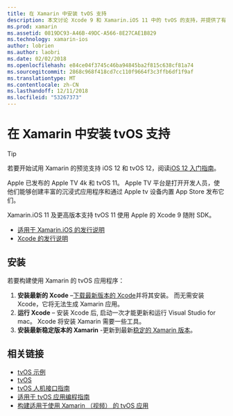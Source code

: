 ```yaml
---
title: 在 Xamarin 中安装 tvOS 支持
description: 本文讨论 Xcode 9 和 Xamarin.iOS 11 中的 tvOS 的支持，并提供了有关如何完成设置以开发 tvOS 应用使用 Xamarin 的简要说明。
ms.prod: xamarin
ms.assetid: 0819DC93-A46B-49DC-A566-8E27CAE1B829
ms.technology: xamarin-ios
author: lobrien
ms.author: laobri
ms.date: 02/02/2018
ms.openlocfilehash: e84ce04f3745c46ba94845ba2f815c638cf81a74
ms.sourcegitcommit: 2868c968f418cd7cc110f9664f3c3ffb6df1f9af
ms.translationtype: MT
ms.contentlocale: zh-CN
ms.lasthandoff: 12/11/2018
ms.locfileid: "53267373"
---
```

# <a name="installing-tvos-support-in-xamarin"></a>在 Xamarin 中安装 tvOS 支持

> [!TIP]
> 若要开始试用 Xamarin 的预览支持 iOS 12 和 tvOS 12，阅读[iOS 12 入门指南](~/ios/platform/introduction-to-ios12/get-started.md)。

Apple 已发布的 Apple TV 4k 和 tvOS 11。 Apple TV 平台是打开开发人员，使他们能够创建丰富的沉浸式应用程序和通过 Apple tv 设备内置 App Store 发布它们。

Xamarin.iOS 11 及更高版本支持 tvOS 11 使用 Apple 的 Xcode 9 随附 SDK。

- [适用于 Xamarin.iOS 的发行说明](https://docs.microsoft.com/xamarin/ios/release-notes/)
- [Xcode 的发行说明](https://developer.apple.com/library/content/releasenotes/DeveloperTools/RN-Xcode/Chapters/Introduction.html#//apple_ref/doc/uid/TP40001051-CH1-SW876)

## <a name="installation"></a>安装

若要构建使用 Xamarin 的 tvOS 应用程序：

1. **安装最新的 Xcode** –[下载最新版本的 Xcode](https://developer.apple.com/xcode/download/)并将其安装。 而无需安装 Xcode，它将无法生成 Xamarin 应用。 
2. **运行 Xcode** – 安装 Xcode 后, 启动一次才能更新和运行 Visual Studio for mac。 Xcode 将安装 Xamarin 需要一些工具。
3. **安装最新稳定版本的 Xamarin** -更新到最新[稳定的 Xamarin 版本](https://github.com/xamarin/recipes/tree/master/Recipes/cross-platform/ide/change_updates_channel)。

## <a name="related-links"></a>相关链接

- [tvOS 示例](https://developer.xamarin.com/samples/tvos/all/)
- [tvOS](https://developer.apple.com/tvos/)
- [tvOS 人机接口指南](https://developer.apple.com/tvos/human-interface-guidelines/)
- [适用于 tvOS 应用编程指南](https://developer.apple.com/library/prerelease/tvos/documentation/General/Conceptual/AppleTV_PG/)
- [构建适用于使用 Xamarin （视频） 的 tvOS 应用](https://university.xamarin.com/lightninglectures/tvos-with-xamarin)
